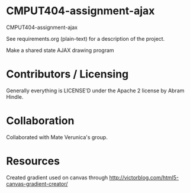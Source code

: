 CMPUT404-assignment-ajax
==============================

CMPUT404-assignment-ajax

See requirements.org (plain-text) for a description of the project.

Make a shared state AJAX drawing program

Contributors / Licensing
========================

Generally everything is LICENSE'D under the Apache 2 license by Abram Hindle.

Collaboration
========================

Collaborated with Mate Verunica's group.

Resources
=======================
Created gradient used on canvas through http://victorblog.com/html5-canvas-gradient-creator/


